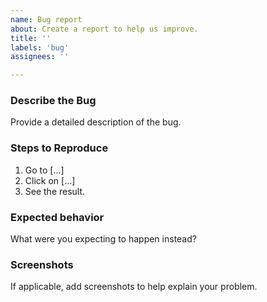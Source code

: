 ```yaml
---
name: Bug report
about: Create a report to help us improve.
title: ''
labels: 'bug'
assignees: ''

---
```


### Describe the Bug
Provide a detailed description of the bug.

### Steps to Reproduce
1. Go to [...]
2. Click on [...]
3. See the result.

### Expected behavior
What were you expecting to happen instead?

### Screenshots
If applicable, add screenshots to help explain your problem.
